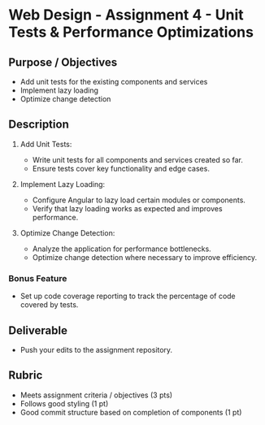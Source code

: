 # Web Design - Assignment 4 - Unit Tests & Performance Optimizations

## Purpose / Objectives

- Add unit tests for the existing components and services
- Implement lazy loading
- Optimize change detection

## Description

1.	Add Unit Tests:
	- Write unit tests for all components and services created so far.
	- Ensure tests cover key functionality and edge cases.
 
2.	Implement Lazy Loading:
	- Configure Angular to lazy load certain modules or components.
	- Verify that lazy loading works as expected and improves performance.
 
3.	Optimize Change Detection:
	- Analyze the application for performance bottlenecks.
	- Optimize change detection where necessary to improve efficiency.

### Bonus Feature

- Set up code coverage reporting to track the percentage of code covered by tests.

## Deliverable

- Push your edits to the assignment repository.

## Rubric

- Meets assignment criteria / objectives (3 pts)
- Follows good styling (1 pt)
- Good commit structure based on completion of components (1 pt)
